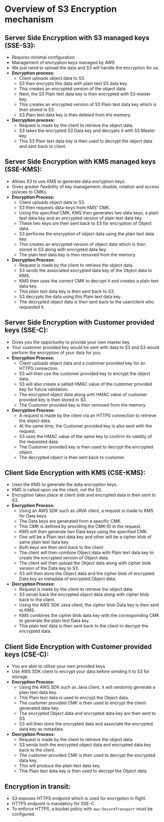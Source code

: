 # Overview of S3 Encryption mechanism

## Server Side Encryption with S3 managed keys (SSE-S3):
- Requires minimal configuration
- Management of encryption keys managed by AWS
- We just need to upload the data and S3 will handle the encryption for us.
- **Encryption process:**
  - Client uploads object data to S3.
  - S3 then encrypts this data with plain text S3 data key.
  - This creates an encrypted version of the object data.
  - Next, the S3 Plain text data key is then encrypted with S3 master key.
  - This creates an encrypted version of S3 Plain text data key which is then stored in S3.
  - S3 Plain text data key is then deleted from the memory.
- **Decryption process:**
  - Request is made by the client to retrieve the object data.
  - S3 takes the encrypted S3 Data key and decrypts it with S3 Master key.
  - This S3 Plain text data key is then used to decrypt the object data and sent back to client.

## Server Side Encryption with KMS managed keys (SSE-KMS):
- Allows S3 to use KMS to generate data encryption keys.
- Gives greater flexibility of key management: disable, rotation and access policies to CMKs.
- **Encryption Process:**
  - Client uploads object data to S3.
  - S3 then requests data-keys from KMS' CMK.
  - Using the specified CMK, KMS then generates two data keys, a plain text data key and
    an encrypted version of plain text data key.
  - These two keys are then sent back to S3 for encryption of Object data.
  - S3 performs the encryption of object data using the plain text data key.
  - This creates an encrypted version of object data which is then stored in S3 along with
    encrypted data key.
  - The plain text data key is then removed from the memory.
- **Decryption Process:**
  - Request is made by the client to retrieve the object data.
  - S3 sends the associated encrypted data key of the Object data to KMS.
  - KMS then uses the correct CMK to decrypt it and creates a plain text data key.
  - This plain text data key is then sent back to S3.
  - S3 decrypts the data using this Plain text data key.
  - The decrypted object data is then sent back to the user/client who requested it.

## Server Side Encryption with Customer provided keys (SSE-C):
- Gives you the opportunity to provide your own master key.
- Your customer provided key would be sent with data to S3 and S3 would perform the
  encryption of your data for you.
- **Encryption Process:**
  - Client uploads object data and a customer provided key for an HTTPS connection.
  - S3 will then use the customer provided key to encrypt the object data.
  - S3 will also create a salted HMAC value of the customer provided key for future validation.
  - The encrypted object data along with HMAC value of customer provided key is then stored
    in S3
  - The Customer provided key is then removed from the memory.
- **Decryption Process:**
  - A request is made by the client via an HTTPS connection to retrieve the object data.
  - At the same time, the Customer provided key is also sent with the request.
  - S3 uses the HMAC value of the same key to confirm its validity of the requested data.
  - The Customer provided key is then used to decrypt the encrypted object.
  - The decrypted object is then sent back to customer.

## Client Side Encryption with KMS (CSE-KMS):
- Uses the KMS to generate the data encryption keys.
- KMS is called upon via the client, not the S3.
- Encryption takes place at client side and encrypted data is then sent to S3.
- **Encryption Process:**
  - Using an AWS SDK such as JAVA client, a request is made to KMS for Data keys.
  - The Data keys are generated from a specific CMK.
  - This CMK is defined by providing the CMK-ID in the request.
  - KMS will then generate two Data keys using the specified CMK.
  - One will be a Plain text data key and other will be a cipher blob of same plain text data key.
  - Both keys are then sent back to the client.
  - The client will then combine Object data with Plain text data key to create the
    encrypted version of Object data.
  - The client will then upload the Object data along with cipher blob version of the Data key
    to S3.
  - S3 will then store the Object data and the cipher blob of encrypted Data key as metadata of
    encrypted Object data.
- **Decryption Process:**
  - Request is made by the client to retrieve the object data.
  - S3 sends back the encrypted object data along with cipher blob back to the client.
  - Using the AWS SDK Java client, the cipher blob Data key is then sent to KMS.
  - KMS combines the cipher blob data key with the corresponding CMK to generate the
    plain text Data key.
  - This plain text data is then sent back to the client to decrypt the encrypted data.

## Client Side Encryption with Customer provided keys (CSE-C):
- You are able to utilize your own provided keys.
- Use AWS SDK client to encrypt your data before sending it to S3 for storage.
- **Encryption Process:**
  - Using the AWS SDK such as Java client, it will randomly generate a plain text data key.
  - This Plain text data is used to encrypt the Object data.
  - The customer provided CMK is then used to encrypt the client-generated data key.
  - The encrypted Object data and encrypted data key are then sent to S3.
  - S3 will then store the encrypted data and associate the encrypted data key as metadata.
- **Decryption Process:**
  - Request is made by the client to retrieve the object data.
  - S3 sends both the encrypted object data and encrypted data key back to the client.
  - The customer provided CMK is then used to decrypt the encrypted data key.
  - This will produce the plain text data key.
  - This Plain text data key is then used to decrypt the Object data.

## Encryption in transit:

- S3 exposes HTTPS endpoint which is used for encryption in flight.
- HTTPS endpoint is mandatory for SSE-C.
- To enforce HTTPS, a bucket policy with `aws:SecureTransport` must be configured.